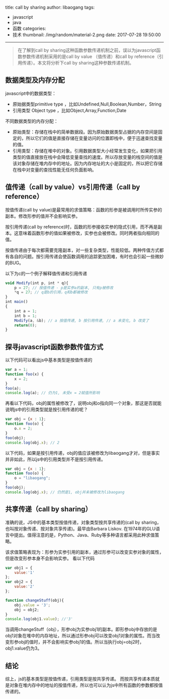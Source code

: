 title: call by sharing
author: libaogang
tags:
  - javascript
  - java
  - 函数
categories:
  - 技术
thumbnail: /img/random/material-2.png
date: 2017-07-28 19:50:00
---
> 在了解到call by sharing这种函数参数传递机制之前，误以为javascript函数参数传递机制采用的是call by value （值传递）和call by reference（引用传递）。本文将分析下call by sharing这种参数传递机制。

## 数据类型及内存分配
javascript中的数据类型：
- 原始据类型primitive type ，比如Undefined,Null,Boolean,Number，String
- 引用类型 Object type ，比如Object,Array,Function,Date

不同数据类型的内存分配：
- 原始类型：存储在栈中的简单数据段。因为原始数据类型占据的内存空间是固定的，所以它们的值是直接存储在变量访问的位置即栈中，便于迅速查找变量的值。
- 引用类型：存储在堆中的对象。引用数据类型大小经常发生变化，如果把引用类型的值直接放在栈中会降低变量查找的速度。所以存放变量的栈空间的值是该对象存储在堆内存中的地址。因为内存地址的大小是固定的，所以把它存储在栈中对变量的查找性能无任何负面影响。

## 值传递（call by value）vs引用传递（call by reference）
按值传递(call by value)是最常用的求值策略：函数的形参是被调用时所传实参的副本。修改形参的值并不会影响实参。

按引用传递(call by reference)时，函数的形参接收实参的隐式引用，而不再是副本。这意味着函数形参的值如果被修改，实参也会被修改。同时两者指向相同的值。

按值传递由于每次都需要克隆副本，对一些复杂类型，性能较低。两种传值方式都有各自的问题。按引用传递会使函数调用的追踪更加困难，有时也会引起一些微妙的BUG。

以下为c的一个例子解释值传递和引用传递

```javascript
void Modify(int p, int * q){ 
    p = 27; // 按值传递 - p是实参a的副本, 只有p被修改
    *q = 27; // q是b的引用，q和b都被修改 
} 
int main()
{
    int a = 1;
    int b = 1;
    Modify(a, &b); // a 按值传递, b 按引用传递, // a 未变化, b 改变了
    return(0);
}
```  
## 探寻javascript函数参数传值方式
以下代码可以看出js中基本类型是按值传递的

```javascript
var a = 1;
function foo(x) {
    x = 2;
}
foo(a);
console.log(a); // 仍为1, 未受x = 2赋值所影响
```  
再看以下代码，obj的属性被修改了，说明obj和o指向同一个对象，那这是否就能说明js中的引用类型就是按引用传递的呢？

```javascript
var obj = {x : 1};
function foo(o) {
    o.x = 2;
}
foo(obj);
console.log(obj.x); // 2  
```  
以下代码，如果是按引用传递，obj的值应该被修改为libaogang才对，但是事实并非如此，所以js中的引用类型并不是按引用传递。

```javascript
var obj = {x : 1};
function foo(o) {
    o = "libaogang";
}
foo(obj);
console.log(obj.x); // 仍然是1, obj并未被修改为libaogang 
```  
## 共享传递（call by sharing）
准确的说，JS中的基本类型按值传递，对象类型按共享传递的(call by sharing，也叫按对象传递、按对象共享传递)。最早由Barbara Liskov. 在1974年的GLU语言中提出。值得注意的是，Python、Java、Ruby等多种语言都采用此种求值策略。

该求值策略表现为：形参为实参引用的副本，通过形参可以改变实参对象的属性，但是改变形参本身不会影响实参。
看以下代码

```javascript
var obj1 = {
    value:'1'
};
var obj2 = {
    value:'2'
};

function changeStuff(obj){
    obj.value = '3';
    obj = obj2;
}
console.log(obj1.value); //'3'     
```  
当调用changeStuff（obj），形参obj为实参obj1的副本。即形参obj中存放的是obj1对象在堆中的内存地址，所以通过形参obj可以改变obj1对象的属性。而当改变形参obj的值时，并不会影响实参obj1的值。所以当执行obj=obj2时，obj1.value仍为3。
## 结论
综上，js的基本类型是按值传递，引用类型是按共享传递。
而按共享传递本质就是对象在堆内存中的地址的按值传递，所以也可以认为js中所有函数的参数都按值传递的。
